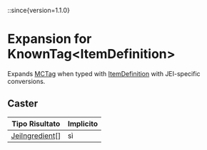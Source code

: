 ::since{version=1.1.0}
# Expansion for KnownTag&lt;ItemDefinition&gt;

Expands [MCTag](/vanilla/api/tag/MCTag) when typed with [ItemDefinition](/vanilla/api/item/ItemDefinition) with JEI-specific conversions.

## Caster

| Tipo Risultato                                                  | Implicito |
| --------------------------------------------------------------- | --------- |
| [JeiIngredient](/mods/JEITweaker/API/Component/JeiIngredient)[] | sì        |

